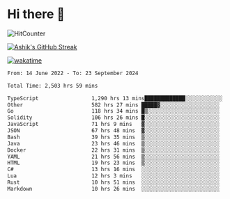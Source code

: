 # Hi there 👋

![HitCounter](https://hits.seeyoufarm.com/api/count/incr/badge.svg?url=https%3A%2F%2Fgithub.com%2Fashrhmn1212%2Fhit-counter)

<!-- ![Contribution Graph](https://github-readme-activity-graph.cyclic.app/graph?username=ashrhmn) -->


<!-- [![Top Langs](https://github-readme-stats.vercel.app/api/top-langs/?username=ashrhmn&layout=compact&theme=synthwave&langs_count=10&card_width=445)](https://github.com/anuraghazra/github-readme-stats) -->

[![Ashik's GitHub Streak](https://github-readme-streak-stats.herokuapp.com/?user=ashrhmn&theme=blood&fire=DD7F1C&background=151515&dates=9f9f9f&border=DD2727)](https://git.io/streak-stats)

<!-- ![Ashik's GitHub stats](https://github-readme-stats.vercel.app/api/?username=ashrhmn&show_icons=true&title_color=fff&icon_color=79ff97&text_color=9f9f9f&bg_color=151515) -->

[![wakatime](https://wakatime.com/badge/user/3df86613-ba63-4631-8e65-0ff18e7becad.svg)](https://wakatime.com/@3df86613-ba63-4631-8e65-0ff18e7becad)

<!--START_SECTION:waka-->

```txt
From: 14 June 2022 - To: 23 September 2024

Total Time: 2,503 hrs 59 mins

TypeScript                 1,290 hrs 13 mins█████████████░░░░░░░░░░░░   51.53 %
Other                      582 hrs 27 mins █████▓░░░░░░░░░░░░░░░░░░░   23.26 %
Go                         118 hrs 34 mins █▒░░░░░░░░░░░░░░░░░░░░░░░   04.74 %
Solidity                   106 hrs 26 mins █░░░░░░░░░░░░░░░░░░░░░░░░   04.25 %
JavaScript                 71 hrs 9 mins   ▓░░░░░░░░░░░░░░░░░░░░░░░░   02.84 %
JSON                       67 hrs 48 mins  ▓░░░░░░░░░░░░░░░░░░░░░░░░   02.71 %
Bash                       39 hrs 35 mins  ▒░░░░░░░░░░░░░░░░░░░░░░░░   01.58 %
Java                       23 hrs 46 mins  ▒░░░░░░░░░░░░░░░░░░░░░░░░   00.95 %
Docker                     22 hrs 31 mins  ▒░░░░░░░░░░░░░░░░░░░░░░░░   00.90 %
YAML                       21 hrs 56 mins  ▒░░░░░░░░░░░░░░░░░░░░░░░░   00.88 %
HTML                       19 hrs 23 mins  ▒░░░░░░░░░░░░░░░░░░░░░░░░   00.77 %
C#                         13 hrs 16 mins  ░░░░░░░░░░░░░░░░░░░░░░░░░   00.53 %
Lua                        12 hrs 3 mins   ░░░░░░░░░░░░░░░░░░░░░░░░░   00.48 %
Rust                       10 hrs 51 mins  ░░░░░░░░░░░░░░░░░░░░░░░░░   00.43 %
Markdown                   10 hrs 26 mins  ░░░░░░░░░░░░░░░░░░░░░░░░░   00.42 %
```

<!--END_SECTION:waka-->


<!--### Most Used Languages
<img src="https://wakatime.com/share/@ashrhmn/24ecb986-5bf8-4607-af7f-0aab08908d8c.png" />

### Favourite Tools
<img src="https://wakatime.com/share/@ashrhmn/f4e08015-f3bc-460a-9228-95a3ba11c604.png" />-->
